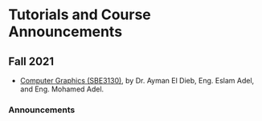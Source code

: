 # Tutorials and Course Announcements

## Fall 2021
* [Computer Graphics \(SBE3130\)](https://sbme-tutorials.github.io/CG-Notes/Fall2021/CG.html), by Dr. Ayman El Dieb, Eng. Eslam Adel, and Eng. Mohamed Adel.

 

### Announcements
